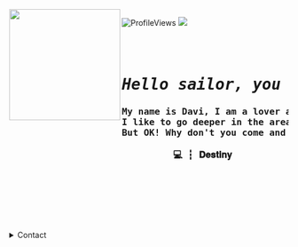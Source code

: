 <img align="left" height="200" src="https://media.giphy.com/media/ao9DUiTKH60XS/giphy.gif"/>
<p align="left"><img src="https://komarev.com/ghpvc/?username=Sw3tch&color=e39427" alt="ProfileViews" />
<img src="https://img.shields.io/badge/Programmer-808080?style=flat-square&logo=visual-studio"/> </p>

<pre align="center">
<h1 align="center">
<em>Hello sailor, you around here?</em>
<h3>My name is Davi, I am a lover and student of programming and hacking. 
I like to go deeper in the area of technology.. 
But OK! Why don't you come and talk to me?

💻 ┇ 𝐃𝐞𝐬𝐭𝐢𝐧𝐲 <h3>
</h1>
<b>
</b>
</pre>


<details> 
  <summary>Contact</summary>
  
  [![Discord Badge](https://img.shields.io/badge/-Sw1tch-006aff?style=flat-square&labelColor=006aff&logo=discord&logoColor=white&link=https://discord.com/users/817358153855270963)](https://discord.com/users/817358153855270963)
  [![Gmail Badge](https://img.shields.io/badge/-mr.0ff3ns1ve@gmail.com-ffffff?style=flat-square&logo=Gmail&logoColor=black&link=mailto:mr.0ff3ns1ve@gmail.com)](mailto:mr.0ff3ns1ve@gmail.com)
---
  > 💬 | Of course, it is not mandatory to follow me. Call me on Discord! Let's talk!
  <br>

```diff
+ 🌎 Come talk to me!
! 🧠 Can you imagine what we're going to talk about?
@@App: Discord@@
```
  
  <img src="https://media.discordapp.net/attachments/835611109825576990/835611470116028453/1606922203548.jpg?width=759&height=427">
  
</details>
